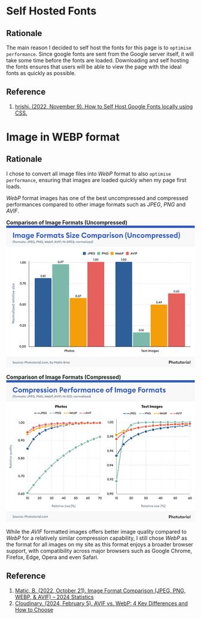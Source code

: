 # Self Hosted Fonts

## Rationale
The main reason I decided to self host the fonts for this page is to `optimise performance`. Since google fonts are sent from the Google server itself, it will take some time before the fonts are loaded. Downloading and self hosting the fonts ensures that users will be able to view the page with the ideal fonts as quickly as possible.

## Reference
1. [hrishi. (2022, November 9). How to Self Host Google Fonts locally using CSS.](https://hrishikeshpathak.com/blog/selfhost-google-font-local/)

# Image in WEBP format

## Rationale
I chose to convert all image files into *WebP* format to also `optimise performance`, ensuring that images are loaded quickly when my page first loads.

*WebP* format images has one of the best uncompressed and compressed performances compared to other image formats such as *JPEG*, *PNG* and *AVIF*.

**Comparison of Image Formats (Uncompressed)**
![Image format uncompressed comparison](images/readme/image-format-comparison-uncompressed.png)

**Comparison of Image Formats (Compressed)**
![Image format compressed comparison](images/readme/image-format-comparison-compressed.png)

While the *AVIF* formatted images offers better image quality compared to *WebP* for a relatively similar compression capability, I still chose *WebP* as the format for all images on my site as this format enjoys a broader browser support, with compatibility across major browsers such as Google Chrome, Firefox, Edge, Opera and even Safari.

## Reference
1. [Matic, B. (2022, October 21). Image Format Comparison (JPEG, PNG, WEBP, & AVIF) – 2024 Statistics](https://photutorial.com/image-format-comparison-statistics/)
2. [Cloudinary. (2024, February 5). AVIF vs. WebP: 4 Key Differences and How to Choose](https://cloudinary.com/guides/image-formats/avif-vs-webp-4-key-differences-and-how-to-choose)